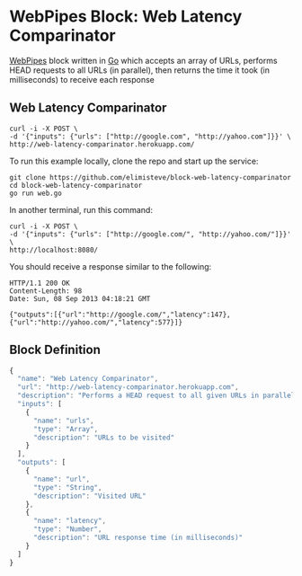 # WebPipes Block: Web Latency Comparinator

[WebPipes](http://www.webpipes.org/) block written in
[Go](http://golang.org) which accepts an array of URLs, performs HEAD
requests to all URLs (in parallel), then returns the time it took (in
milliseconds) to receive each response


## Web Latency Comparinator

    curl -i -X POST \
    -d '{"inputs": {"urls": ["http://google.com", "http://yahoo.com"]}}' \
    http://web-latency-comparinator.herokuapp.com/

To run this example locally, clone the repo and start up the service:

```
git clone https://github.com/elimisteve/block-web-latency-comparinator
cd block-web-latency-comparinator
go run web.go
```

In another terminal, run this command:

    curl -i -X POST \
    -d '{"inputs": {"urls": ["http://google.com/", "http://yahoo.com/"]}}' \
    http://localhost:8080/

You should receive a response similar to the following:

```
HTTP/1.1 200 OK
Content-Length: 98
Date: Sun, 08 Sep 2013 04:18:21 GMT

{"outputs":[{"url":"http://google.com/","latency":147},{"url":"http://yahoo.com/","latency":577}]}
```


## Block Definition

```javascript
{
  "name": "Web Latency Comparinator",
  "url": "http://web-latency-comparinator.herokuapp.com",
  "description": "Performs a HEAD request to all given URLs in parallel and returns the time taken to receive a response from each.",
  "inputs": [
    {
      "name": "urls",
      "type": "Array",
      "description": "URLs to be visited"
    }
  ],
  "outputs": [
    {
      "name": "url",
      "type": "String",
      "description": "Visited URL"
    },
    {
      "name": "latency",
      "type": "Number",
      "description": "URL response time (in milliseconds)"
    }
  ]
}
```
